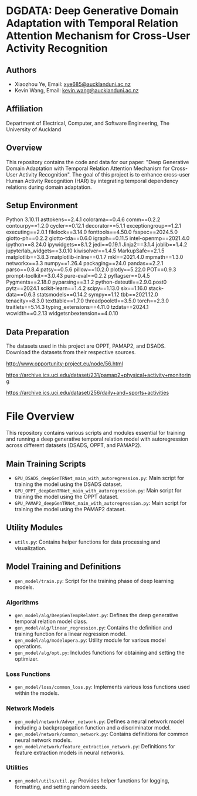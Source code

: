 # DGDATA: Deep Generative Domain Adaptation with Temporal Relation Attention Mechanism for Cross-User Activity Recognition

## Authors
- Xiaozhou Ye, Email: xye685@aucklanduni.ac.nz
- Kevin Wang, Email: kevin.wang@aucklanduni.ac.nz

## Affiliation
Department of Electrical, Computer, and Software Engineering, The University of Auckland

## Overview

This repository contains the code and data for our paper: "Deep Generative Domain Adaptation with Temporal Relation Attention Mechanism for Cross-User Activity Recognition". The goal of this project is to enhance cross-user Human Activity Recognition (HAR) by integrating temporal dependency relations during domain adaptation.

## Setup Environment
Python 3.10.11
asttokens==2.4.1
colorama==0.4.6
comm==0.2.2
contourpy==1.2.0
cycler==0.12.1
decorator==5.1.1
exceptiongroup==1.2.1
executing==2.0.1
filelock==3.14.0
fonttools==4.50.0
fsspec==2024.5.0
giotto-ph==0.2.2
giotto-tda==0.6.0
igraph==0.11.5
intel-openmp==2021.4.0
ipython==8.24.0
ipywidgets==8.1.2
jedi==0.19.1
Jinja2==3.1.4
joblib==1.4.2
jupyterlab_widgets==3.0.10
kiwisolver==1.4.5
MarkupSafe==2.1.5
matplotlib==3.8.3
matplotlib-inline==0.1.7
mkl==2021.4.0
mpmath==1.3.0
networkx==3.3
numpy==1.26.4
packaging==24.0
pandas==2.2.1
parso==0.8.4
patsy==0.5.6
pillow==10.2.0
plotly==5.22.0
POT==0.9.3
prompt-toolkit==3.0.43
pure-eval==0.2.2
pyflagser==0.4.5
Pygments==2.18.0
pyparsing==3.1.2
python-dateutil==2.9.0.post0
pytz==2024.1
scikit-learn==1.4.2
scipy==1.13.0
six==1.16.0
stack-data==0.6.3
statsmodels==0.14.2
sympy==1.12
tbb==2021.12.0
tenacity==8.3.0
texttable==1.7.0
threadpoolctl==3.5.0
torch==2.3.0
traitlets==5.14.3
typing_extensions==4.11.0
tzdata==2024.1
wcwidth==0.2.13
widgetsnbextension==4.0.10

## Data Preparation
The datasets used in this project are OPPT, PAMAP2, and DSADS. Download the datasets from their respective sources.

http://www.opportunity-project.eu/node/56.html

https://archive.ics.uci.edu/dataset/231/pamap2+physical+activity+monitoring

https://archive.ics.uci.edu/dataset/256/daily+and+sports+activities

# File Overview

This repository contains various scripts and modules essential for training and running a deep generative temporal relation model with autoregression across different datasets (DSADS, OPPT, and PAMAP2).

## Main Training Scripts

- `GPU_DSADS_deepGenTRNet_main_with_autoregression.py`: Main script for training the model using the DSADS dataset.
- `GPU_OPPT_deepGenTRNet_main_with_autoregression.py`: Main script for training the model using the OPPT dataset.
- `GPU_PAMAP2_deepGenTRNet_main_with_autoregression.py`: Main script for training the model using the PAMAP2 dataset.

## Utility Modules

- `utils.py`: Contains helper functions for data processing and visualization.

## Model Training and Definitions

- `gen_model/train.py`: Script for the training phase of deep learning models.

### Algorithms

- `gen_model/alg/DeepGenTempRelaNet.py`: Defines the deep generative temporal relation model class.
- `gen_model/alg/linear_regression.py`: Contains the definition and training function for a linear regression model.
- `gen_model/alg/modelopera.py`: Utility module for various model operations.
- `gen_model/alg/opt.py`: Includes functions for obtaining and setting the optimizer.

### Loss Functions

- `gen_model/loss/common_loss.py`: Implements various loss functions used within the models.

### Network Models

- `gen_model/network/Adver_network.py`: Defines a neural network model including a backpropagation function and a discriminator model.
- `gen_model/network/common_network.py`: Contains definitions for common neural network models.
- `gen_model/network/feature_extraction_network.py`: Definitions for feature extraction models in neural networks.

### Utilities

- `gen_model/utils/util.py`: Provides helper functions for logging, formatting, and setting random seeds.

